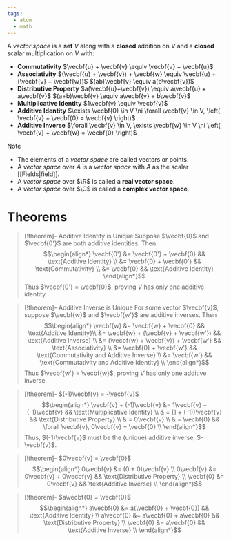 ```yaml
---
tags:
  - atom
  - math
---
```

A *vector space* is a **set** $V$ along with a **closed** addition on $V$ and a **closed** scalar multiplication on $V$ with:
- **Commutativity**
  $\vecbf{u} + \vecbf{v} \equiv \vecbf{v} + \vecbf{u}$
- **Associativity**
  $(\vecbf{u} + \vecbf{v}) + \vecbf{w} \equiv \vecbf{u} + (\vecbf{v} + \vecbf{w})$
  $(ab)\vecbf{v} \equiv a(b\vecbf{v})$
- **Distributive Property**
  $a(\vecbf{u}+\vecbf{v}) \equiv a\vecbf{u} + a\vecbf{v}$
  $(a+b)\vecbf{v} \equiv a\vecbf{v} + b\vecbf{v}$
- **Multiplicative Identity**
  $1\vecbf{v} \equiv \vecbf{v}$
- **Additive Identity**
  $\exists \vecbf{0} \in V \ni \forall \vecbf{v} \in V, \left( \vecbf{v} + \vecbf{0} = \vecbf{v} \right)$
- **Additive Inverse**
  $\forall \vecbf{v} \in V, \exists \vecbf{w} \in V \ni \left( \vecbf{v} + \vecbf{w} = \vecbf{0} \right)$


> [!note]
> - The elements of a *vector space* are called vectors or points.
> - A *vector space* over $A$ is a *vector space* with $A$ as the scalar [[Fields|field]].
> - A *vector space* over $\R$ is called a **real vector space**.
> - A *vector space* over $\C$ is called a **complex vector space**.

# Theorems
> [!theorem]- Additive Identity is Unique
> Suppose $\vecbf{0}$ and $\vecbf{0'}$ are both additive identities. Then
> $$\begin{align*}
>	\vecbf{0'} &= \vecbf{0'} + \vecbf{0} && \text{Additive Identity} \\
>	&= \vecbf{0} + \vecbf{0'} && \text{Commutativity} \\
>	&= \vecbf{0} && \text{Additive Identity}
> \end{align*}$$
> Thus $\vecbf{0'} = \vecbf{0}$, proving $V$ has only one additive identity.

> [!theorem]- Additive Inverse is Unique
> For some vector $\vecbf{v}$, suppose $\vecbf{w}$ and $\vecbf{w'}$ are additive inverses. Then
> $$\begin{align*}
> \vecbf{w} &= \vecbf{w} + \vecbf{0} && \text{Additive Identity}\\
> &= \vecbf{w} + (\vecbf{v} + \vecbf{w'}) && \text{Additive Inverse} \\
> &= (\vecbf{w} + \vecbf{v}) + \vecbf{w'} && \text{Associativity} \\
> &= \vecbf{0} + \vecbf{w'} && \text{Commutativity and Additive Inverse} \\
> &= \vecbf{w'} && \text{Commutativity and Additive Identity} \\
> \end{align*}$$
> Thus $\vecbf{w'} = \vecbf{w}$, proving $V$ has only one additive inverse.

> [!theorem]- $(-1)\vecbf{v} = -\vecbf{v}$
> $$\begin{align*}
> 	\vecbf{v} + (-1)\vecbf{v} &= 1\vecbf{v} + (-1)\vecbf{v} && \text{Multiplicative Identity} \\
> 	& = (1 + (-1))\vecbf{v} && \text{Distributive Property} \\
> 	& = 0\vecbf{v} \\
> 	& = \vecbf{0} && \forall \vecbf{v}, 0\vecbf{v} = \vecbf{0} \\
> \end{align*}$$
> Thus, $(-1)\vecbf{v}$ must be the (unique) additive inverse, $-\vecbf{v}$.

> [!theorem]- $0\vecbf{v} = \vecbf{0}$
> $$\begin{align*}
> 	0\vecbf{v} &= (0 + 0)\vecbf{v} \\
> 	0\vecbf{v} &= 0\vecbf{v} + 0\vecbf{v} && \text{Distributive Property} \\
> 	\vecbf{0} &= 0\vecbf{v} && \text{Additive Inverse} \\
> \end{align*}$$

> [!theorem]- $a\vecbf{0} = \vecbf{0}$
> $$\begin{align*}
> 	a\vecbf{0} &= a(\vecbf{0} + \vecbf{0}) && \text{Additive Identity} \\
> 	a\vecbf{0} &= a\vecbf{0} + a\vecbf{0} && \text{Distributive Property} \\
> 	\vecbf{0} &= a\vecbf{0} && \text{Additive Inverse} \\
> \end{align*}$$